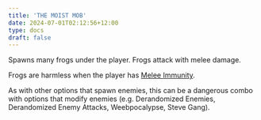 ```yaml
---
title: 'THE MOIST MOB'
date: 2024-07-01T02:12:56+12:00
type: docs
draft: false
---
```


Spawns many frogs under the player. Frogs attack with melee damage.

Frogs are harmless when the player has [Melee Immunity](https://noita.wiki.gg/wiki/Melee_Immunity).

As with other options that spawn enemies, this can be a dangerous combo with options that modify enemies (e.g. Derandomized Enemies, Derandomized Enemy Attacks, Weebpocalypse, Steve Gang).
